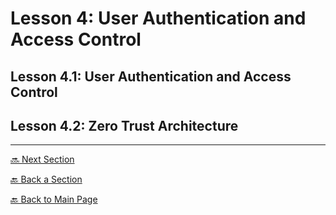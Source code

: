 # Lesson 4: User Authentication and Access Control

## Lesson 4.1: User Authentication and Access Control

## Lesson 4.2: Zero Trust Architecture

---

[🔜 Next Section](./S3-LESSON5.md)

[🔙 Back a Section](./S3-LESSON3.md)

[🔙 Back to Main Page](../../README.md)
